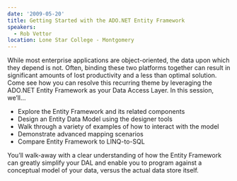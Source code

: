 ```yaml
---
date: '2009-05-20'
title: Getting Started with the ADO.NET Entity Framework
speakers:
  - Rob Vettor
location: Lone Star College - Montgomery
---
```

While most enterprise applications are object-oriented, the data upon which they depend is not. Often, binding these two platforms together can result in significant amounts of lost productivity and a less than optimal solution.
Come see how you can resolve this recurring theme by leveraging the ADO.NET Entity Framework as your Data Access Layer.
In this session, we’ll…
<br />
<ul>
    <li>
    Explore the Entity Framework and its related components</li>
    <li>
    Design an Entity Data Model using the designer tools
    </li>
    <li>Walk through a variety of examples of how to interact with the model
    </li>
    <li>Demonstrate advanced mapping scenarios
    </li>
    <li>Compare Entity Framework to LINQ-to-SQL
    </li>
</ul>
You’ll walk-away with a clear understanding of how the Entity Framework can greatly simplify your DAL and enable you to program against a conceptual model of your data, versus the actual data store itself.